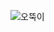 ![오뚝이](https://github.com/GaGa-Kim/Ottug-i_Curry/assets/87821678/5290eb28-d7d2-4398-8fe3-8e458ae573c5)
